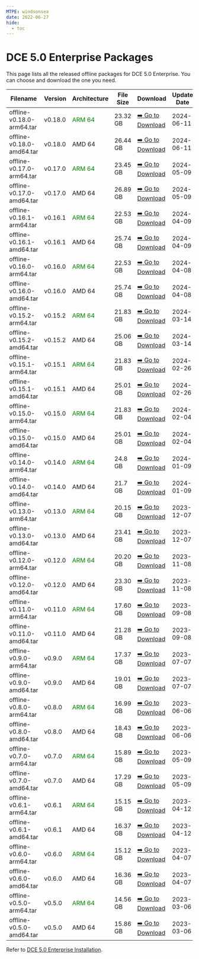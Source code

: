 ```yaml
---
MTPE: windsonsea
date: 2022-06-27
hide:
  - toc
---
```


# DCE 5.0 Enterprise Packages

This page lists all the released offline packages for DCE 5.0 Enterprise.
You can choose and download the one you need.

| Filename | Version | Architecture | File Size | Download | Update Date |
| -------- | ------- | ------------ | --------- | -------- | ----------- |
| offline-v0.18.0-arm64.tar | v0.18.0 | <font color="green">ARM 64</font> | 23.32 GB | [:arrow_right: Go to Download](./dce5-installer-v0.18.0.md) | 2024-06-11 |
| offline-v0.18.0-amd64.tar | v0.18.0 | AMD 64 | 26.44 GB | [:arrow_right: Go to Download](./dce5-installer-v0.18.0.md) | 2024-06-11 |
| offline-v0.17.0-arm64.tar | v0.17.0 | <font color="green">ARM 64</font> | 23.45 GB | [:arrow_right: Go to Download](./dce5-installer-v0.17.0.md) | 2024-05-09 |
| offline-v0.17.0-amd64.tar | v0.17.0 | AMD 64 | 26.89 GB | [:arrow_right: Go to Download](./dce5-installer-v0.17.0.md) | 2024-05-09 |
| offline-v0.16.1-arm64.tar | v0.16.1 | <font color="green">ARM 64</font> | 22.53 GB | [:arrow_right: Go to Download](./dce5-installer-v0.16.1.md) | 2024-04-09 |
| offline-v0.16.1-amd64.tar | v0.16.1 | AMD 64 | 25.74 GB | [:arrow_right: Go to Download](./dce5-installer-v0.16.1.md) | 2024-04-09 |
| offline-v0.16.0-arm64.tar | v0.16.0 | <font color="green">ARM 64</font> | 22.53 GB | [:arrow_right: Go to Download](./dce5-installer-v0.16.0.md) | 2024-04-08 |
| offline-v0.16.0-amd64.tar | v0.16.0 | AMD 64 | 25.74 GB | [:arrow_right: Go to Download](./dce5-installer-v0.16.0.md) | 2024-04-08 |
| offline-v0.15.2-arm64.tar | v0.15.2 | <font color="green">ARM 64</font> | 21.83 GB | [:arrow_right: Go to Download](./dce5-installer-v0.15.2.md) | 2024-03-14 |
| offline-v0.15.2-amd64.tar | v0.15.2 | AMD 64 | 25.06 GB | [:arrow_right: Go to Download](./dce5-installer-v0.15.2.md) | 2024-03-14 |
| offline-v0.15.1-arm64.tar | v0.15.1 | <font color="green">ARM 64</font> | 21.83 GB | [:arrow_right: Go to Download](./dce5-installer-v0.15.1.md) | 2024-02-26 |
| offline-v0.15.1-amd64.tar | v0.15.1 | AMD 64 | 25.01 GB | [:arrow_right: Go to Download](./dce5-installer-v0.15.1.md) | 2024-02-26 |
| offline-v0.15.0-arm64.tar | v0.15.0 | <font color="green">ARM 64</font> | 21.83 GB | [:arrow_right: Go to Download](./dce5-installer-v0.15.0.md) | 2024-02-04 |
| offline-v0.15.0-amd64.tar | v0.15.0 | AMD 64 | 25.01 GB | [:arrow_right: Go to Download](./dce5-installer-v0.15.0.md) | 2024-02-04 |
| offline-v0.14.0-arm64.tar | v0.14.0 | <font color="green">ARM 64</font> | 24.8 GB | [:arrow_right: Go to Download](./dce5-installer-v0.14.0.md) | 2024-01-09 |
| offline-v0.14.0-amd64.tar | v0.14.0 | AMD 64 | 21.7 GB | [:arrow_right: Go to Download](./dce5-installer-v0.14.0.md) | 2024-01-09 |
| offline-v0.13.0-arm64.tar | v0.13.0 | <font color="green">ARM 64</font> | 20.15 GB | [:arrow_right: Go to Download](./dce5-installer-v0.13.0.md) | 2023-12-07 |
| offline-v0.13.0-amd64.tar | v0.13.0 | AMD 64 | 23.41 GB | [:arrow_right: Go to Download](./dce5-installer-v0.13.0.md) | 2023-12-07 |
| offline-v0.12.0-arm64.tar | v0.12.0 | <font color="green">ARM 64</font> | 20.20 GB | [:arrow_right: Go to Download](./dce5-installer-v0.12.0.md) | 2023-11-08 |
| offline-v0.12.0-amd64.tar | v0.12.0 | AMD 64 | 23.30 GB | [:arrow_right: Go to Download](./dce5-installer-v0.12.0.md) | 2023-11-08 |
| offline-v0.11.0-arm64.tar | v0.11.0 | <font color="green">ARM 64</font> | 17.60 GB | [:arrow_right: Go to Download](./dce5-installer-v0.11.0.md) | 2023-09-08 |
| offline-v0.11.0-amd64.tar | v0.11.0 | AMD 64 | 21.28 GB | [:arrow_right: Go to Download](./dce5-installer-v0.11.0.md) | 2023-09-08 |
| offline-v0.9.0-arm64.tar | v0.9.0 | <font color="green">ARM 64</font> | 17.37 GB | [:arrow_right: Go to Download](./dce5-installer-v0.9.0.md) | 2023-07-07 |
| offline-v0.9.0-amd64.tar | v0.9.0 | AMD 64 | 19.01 GB | [:arrow_right: Go to Download](./dce5-installer-v0.9.0.md) | 2023-07-07 |
| offline-v0.8.0-arm64.tar | v0.8.0 | <font color="green">ARM 64</font> | 16.99 GB | [:arrow_right: Go to Download](./dce5-installer-v0.8.0.md) | 2023-06-06 |
| offline-v0.8.0-amd64.tar | v0.8.0 | AMD 64 | 18.43 GB | [:arrow_right: Go to Download](./dce5-installer-v0.8.0.md) | 2023-06-06 |
| offline-v0.7.0-arm64.tar | v0.7.0 | <font color="green">ARM 64</font> | 15.89 GB | [:arrow_right: Go to Download](./dce5-installer-v0.7.0.md) | 2023-05-09 |
| offline-v0.7.0-amd64.tar | v0.7.0 | AMD 64 | 17.29 GB | [:arrow_right: Go to Download](./dce5-installer-v0.7.0.md) | 2023-05-09 |
| offline-v0.6.1-arm64.tar | v0.6.1 | <font color="green">ARM 64</font> | 15.15 GB | [:arrow_right: Go to Download](./dce5-installer-v0.6.1.md) | 2023-04-12 |
| offline-v0.6.1-amd64.tar | v0.6.1 | AMD 64 | 16.37 GB | [:arrow_right: Go to Download](./dce5-installer-v0.6.1.md) | 2023-04-12 |
| offline-v0.6.0-arm64.tar | v0.6.0 | <font color="green">ARM 64</font> | 15.12 GB | [:arrow_right: Go to Download](./dce5-installer-v0.6.0.md) | 2023-04-07 |
| offline-v0.6.0-amd64.tar | v0.6.0 | AMD 64 | 16.36 GB | [:arrow_right: Go to Download](./dce5-installer-v0.6.0.md) | 2023-04-07 |
| offline-v0.5.0-arm64.tar | v0.5.0 | <font color="green">ARM 64</font> | 14.56 GB | [:arrow_right: Go to Download](./dce5-installer-v0.5.0.md) | 2023-03-06 |
| offline-v0.5.0-amd64.tar | v0.5.0 | AMD 64 | 15.86 GB | [:arrow_right: Go to Download](./dce5-installer-v0.5.0.md) | 2023-03-06 |

Refer to [DCE 5.0 Enterprise Installation](../../install/index.md#install-dce-50-enterprise).
